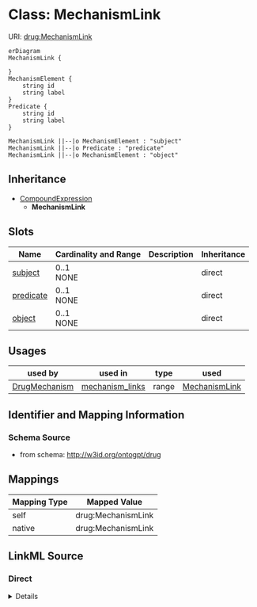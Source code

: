 # Class: MechanismLink



URI: [drug:MechanismLink](http://w3id.org/ontogpt/drug/MechanismLink)


```mermaid
erDiagram
MechanismLink {

}
MechanismElement {
    string id  
    string label  
}
Predicate {
    string id  
    string label  
}

MechanismLink ||--|o MechanismElement : "subject"
MechanismLink ||--|o Predicate : "predicate"
MechanismLink ||--|o MechanismElement : "object"

```




## Inheritance
* [CompoundExpression](CompoundExpression.md)
    * **MechanismLink**



## Slots

| Name | Cardinality and Range | Description | Inheritance |
| ---  | --- | --- | --- |
| [subject](subject.md) | 0..1 <br/> NONE |  | direct |
| [predicate](predicate.md) | 0..1 <br/> NONE |  | direct |
| [object](object.md) | 0..1 <br/> NONE |  | direct |





## Usages

| used by | used in | type | used |
| ---  | --- | --- | --- |
| [DrugMechanism](DrugMechanism.md) | [mechanism_links](mechanism_links.md) | range | [MechanismLink](MechanismLink.md) |






## Identifier and Mapping Information







### Schema Source


* from schema: http://w3id.org/ontogpt/drug





## Mappings

| Mapping Type | Mapped Value |
| ---  | ---  |
| self | drug:MechanismLink |
| native | drug:MechanismLink |


## LinkML Source

<!-- TODO: investigate https://stackoverflow.com/questions/37606292/how-to-create-tabbed-code-blocks-in-mkdocs-or-sphinx -->

### Direct

<details>
```yaml
name: MechanismLink
from_schema: http://w3id.org/ontogpt/drug
rank: 1000
is_a: CompoundExpression
attributes:
  subject:
    name: subject
    from_schema: http://w3id.org/ontogpt/drug
    rank: 1000
    range: MechanismElement
  predicate:
    name: predicate
    from_schema: http://w3id.org/ontogpt/drug
    rank: 1000
    range: Predicate
  object:
    name: object
    from_schema: http://w3id.org/ontogpt/drug
    rank: 1000
    range: MechanismElement

```
</details>

### Induced

<details>
```yaml
name: MechanismLink
from_schema: http://w3id.org/ontogpt/drug
rank: 1000
is_a: CompoundExpression
attributes:
  subject:
    name: subject
    from_schema: http://w3id.org/ontogpt/drug
    rank: 1000
    alias: subject
    owner: MechanismLink
    domain_of:
    - MechanismLink
    - Triple
    range: MechanismElement
  predicate:
    name: predicate
    from_schema: http://w3id.org/ontogpt/drug
    rank: 1000
    alias: predicate
    owner: MechanismLink
    domain_of:
    - MechanismLink
    - Triple
    range: Predicate
  object:
    name: object
    from_schema: http://w3id.org/ontogpt/drug
    rank: 1000
    alias: object
    owner: MechanismLink
    domain_of:
    - MechanismLink
    - Triple
    range: MechanismElement

```
</details>
